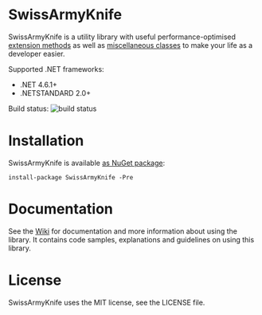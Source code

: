 # SwissArmyKnife

SwissArmyKnife is a utility library with useful performance-optimised [extension methods](https://github.com/akamsteeg/SwissArmyKnife/wiki/Extension-methods) as well as [miscellaneous classes](https://github.com/akamsteeg/SwissArmyKnife/wiki/Miscellaneous-classes) to make your life as a developer easier.

Supported .NET frameworks:
* .NET 4.6.1+
* .NETSTANDARD 2.0+

Build status: ![build status](https://interastra.visualstudio.com/_apis/public/build/definitions/91e1708a-5416-4974-88df-9c2449706ab9/4/badge)

# Installation

SwissArmyKnife is available [as NuGet package](https://www.nuget.org/packages/SwissArmyKnife/):

```
install-package SwissArmyKnife -Pre
```

# Documentation

See the [Wiki](https://github.com/akamsteeg/SwissArmyKnife/wiki) for documentation and more information about using the library. It contains code samples, explanations and guidelines on using this library.

# License

SwissArmyKnife uses the MIT license, see the LICENSE file.
